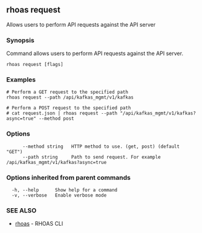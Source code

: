 ## rhoas request

Allows users to perform API requests against the API server

### Synopsis

Command allows users to perform API requests against the API server.


```
rhoas request [flags]
```

### Examples

```
# Perform a GET request to the specified path
rhoas request --path /api/kafkas_mgmt/v1/kafkas

# Perform a POST request to the specified path
# cat request.json | rhoas request --path "/api/kafkas_mgmt/v1/kafkas?async=true" --method post

```

### Options

```
      --method string   HTTP method to use. (get, post) (default "GET")
      --path string     Path to send request. For example /api/kafkas_mgmt/v1/kafkas?async=true
```

### Options inherited from parent commands

```
  -h, --help      Show help for a command
  -v, --verbose   Enable verbose mode
```

### SEE ALSO

* [rhoas](rhoas.md)	 - RHOAS CLI

